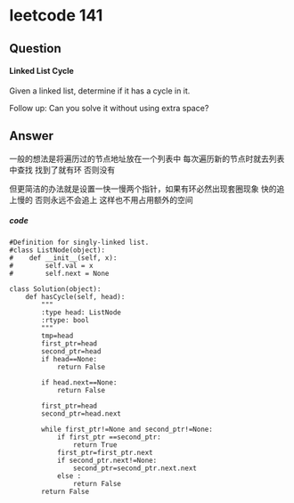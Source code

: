 # leetcode 141
## Question
#### Linked List Cycle
Given a linked list, determine if it has a cycle in it.

Follow up:
Can you solve it without using extra space?
## Answer
一般的想法是将遍历过的节点地址放在一个列表中 每次遍历新的节点时就去列表中查找 找到了就有环 否则没有

但更简洁的办法就是设置一快一慢两个指针，如果有环必然出现套圈现象
快的追上慢的 否则永远不会追上 这样也不用占用额外的空间

##### code
```
#Definition for singly-linked list.
#class ListNode(object):
#    def __init__(self, x):
#        self.val = x
#        self.next = None

class Solution(object):
    def hasCycle(self, head):
        """
        :type head: ListNode
        :rtype: bool
        """
        tmp=head
        first_ptr=head
        second_ptr=head
        if head==None:
            return False
        
        if head.next==None:
            return False
         
        first_ptr=head
        second_ptr=head.next
        
        while first_ptr!=None and second_ptr!=None:
            if first_ptr ==second_ptr:
                return True
            first_ptr=first_ptr.next
            if second_ptr.next!=None:            
                second_ptr=second_ptr.next.next
            else :
                return False
        return False
```
